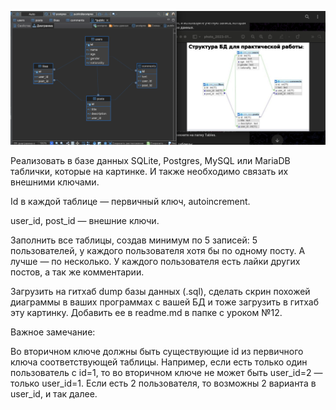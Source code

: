 ![result_vs_task](result_vs_task.png)

Реализовать в базе данных SQLite, Postgres, MySQL или MariaDB таблички, которые на картинке. И также необходимо связать их внешними ключами.

Id в каждой таблице — первичный ключ, autoincrement.

user_id, post_id — внешние ключи.

Заполнить все таблицы, создав минимум по 5 записей: 5 пользователей, у каждого пользователя хотя бы по одному посту. А лучше — по несколько. У каждого пользователя есть лайки других постов, а так же комментарии.

Загрузить на гитхаб dump базы данных (.sql), сделать скрин похожей диаграммы в ваших программах с вашей БД и тоже загрузить в гитхаб эту картинку. Добавить ее в readme.md в папке с уроком №12.

Важное замечание:

Во вторичном ключе должны быть существующие id из первичного ключа соответствующей таблицы. Например, если есть только один пользователь с id=1, то во вторичном ключе не может быть user_id=2 — только user_id=1. Если есть 2 пользователя, то возможны 2 варианта в user_id, и так далее.